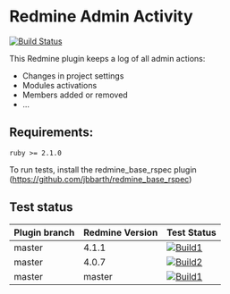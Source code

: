 Redmine Admin Activity
======================

[![Build Status](https://travis-ci.com/nanego/redmine_admin_activity.svg?branch=master)](https://travis-ci.com/nanego/redmine_admin_activity)

This Redmine plugin keeps a log of all admin actions:
- Changes in project settings
- Modules activations
- Members added or removed
- ...

## Requirements:

    ruby >= 2.1.0

To run tests, install the redmine_base_rspec plugin (https://github.com/jbbarth/redmine_base_rspec)

## Test status

|Plugin branch| Redmine Version   | Test Status       |
|-------------|-------------------|-------------------|
|master       | 4.1.1             | [![Build1][1]][5] |  
|master       | 4.0.7             | [![Build2][2]][5] |
|master       | master            | [![Build1][3]][5] |  

[1]: https://travis-matrix-badges.herokuapp.com/repos/nanego/redmine_admin_activity/branches/master/1?use_travis_com=true
[2]: https://travis-matrix-badges.herokuapp.com/repos/nanego/redmine_admin_activity/branches/master/2?use_travis_com=true
[3]: https://travis-matrix-badges.herokuapp.com/repos/nanego/redmine_admin_activity/branches/master/3?use_travis_com=true
[5]: https://travis-ci.com/nanego/redmine_admin_activity
